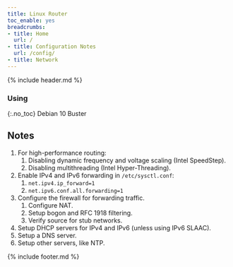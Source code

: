 ```yaml
---
title: Linux Router
toc_enable: yes
breadcrumbs:
- title: Home
  url: /
- title: Configuration Notes
  url: /config/
- title: Network
---
```

{% include header.md %}

### Using
{:.no_toc}
Debian 10 Buster

## Notes

1. For high-performance routing:
   1. Disabling dynamic frequency and voltage scaling (Intel SpeedStep).
   2. Disabling multithreading (Intel Hyper-Threading).
2. Enable IPv4 and IPv6 forwarding in `/etc/sysctl.conf`:
   1. `net.ipv4.ip_forward=1`
   2. `net.ipv6.conf.all.forwarding=1`
3. Configure the firewall for forwarding traffic.
   1. Configure NAT.
   2. Setup bogon and RFC 1918 filtering.
   3. Verify source for stub networks.
4. Setup DHCP servers for IPv4 and IPv6 (unless using IPv6 SLAAC).
5. Setup a DNS server.
6. Setup other servers, like NTP.

{% include footer.md %}
